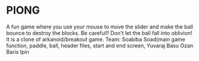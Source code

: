 # PIONG
A fun game where you use your mouse to move the slider and make the ball bounce to destroy the blocks. Be careful!! Don't let the ball fall into oblivion!
It is a clone of arkanoid/breakout game.
Team:
Soabiba Soad(main game function, paddle, ball, header files, start and end screen,
Yuvaraj Basu
Ozan Baris Ipin
